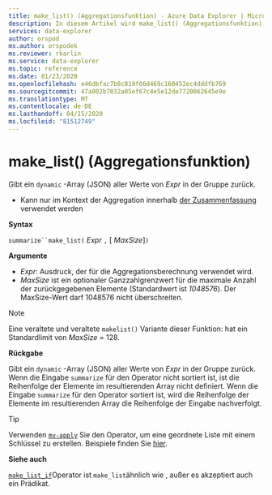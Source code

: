 ```yaml
---
title: make_list() (Aggregationsfunktion) - Azure Data Explorer | Microsoft Docs
description: In diesem Artikel wird make_list() (Aggregationsfunktion) in Azure Data Explorer beschrieben.
services: data-explorer
author: orspod
ms.author: orspodek
ms.reviewer: rkarlin
ms.service: data-explorer
ms.topic: reference
ms.date: 01/23/2020
ms.openlocfilehash: e46dbfac7b8c819f66d469c160452ec4dddfb769
ms.sourcegitcommit: 47a002b7032a05ef67c4e5e12de7720062645e9e
ms.translationtype: MT
ms.contentlocale: de-DE
ms.lasthandoff: 04/15/2020
ms.locfileid: "81512749"
---
```

# <a name="make_list-aggregation-function"></a>make_list() (Aggregationsfunktion)

Gibt ein `dynamic` -Array (JSON) aller Werte von *Expr* in der Gruppe zurück.

* Kann nur im Kontext der Aggregation innerhalb [der Zusammenfassung](summarizeoperator.md) verwendet werden

**Syntax**

`summarize``make_list(` *Expr* `,` [ *MaxSize*]`)`

**Argumente**

* *Expr*: Ausdruck, der für die Aggregationsberechnung verwendet wird.
* *MaxSize* ist ein optionaler Ganzzahlgrenzwert für die maximale Anzahl der zurückgegebenen Elemente (Standardwert ist *1048576*). Der MaxSize-Wert darf 1048576 nicht überschreiten.

> [!NOTE]
> Eine veraltete und veraltete `makelist()` Variante dieser Funktion: hat ein Standardlimit von *MaxSize* = 128.

**Rückgabe**

Gibt ein `dynamic` -Array (JSON) aller Werte von *Expr* in der Gruppe zurück.
Wenn die Eingabe `summarize` für den Operator nicht sortiert ist, ist die Reihenfolge der Elemente im resultierenden Array nicht definiert.
Wenn die Eingabe `summarize` für den Operator sortiert ist, wird die Reihenfolge der Elemente im resultierenden Array die Reihenfolge der Eingabe nachverfolgt.

> [!TIP]
> Verwenden [`mv-apply`](./mv-applyoperator.md) Sie den Operator, um eine geordnete Liste mit einem Schlüssel zu erstellen. Beispiele finden Sie [hier](./mv-applyoperator.md#using-mv-apply-operator-to-sort-the-output-of-makelist-aggregate-by-some-key).

**Siehe auch**

[`make_list_if`](./makelistif-aggfunction.md)Operator ist `make_list`ähnlich wie , außer es akzeptiert auch ein Prädikat.